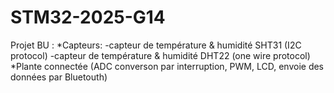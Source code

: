 # STM32-2025-G14
Projet BU :
*Capteurs:
  -capteur de température & humidité SHT31 (I2C protocol)
  -capteur de température & humidité DHT22 (one  wire protocol)
*Plante connectée (ADC converson par interruption, PWM, LCD, envoie des données par Bluetouth)
